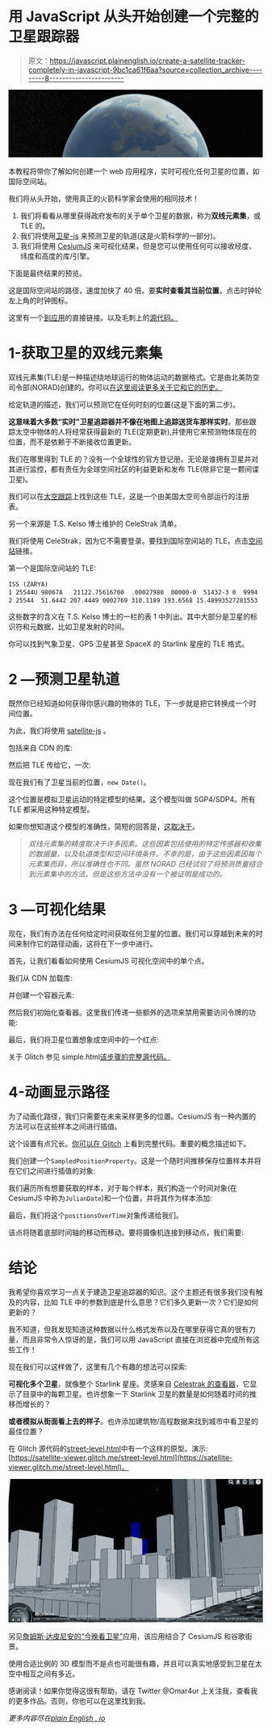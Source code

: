 # 用 JavaScript 从头开始创建一个完整的卫星跟踪器

> 原文：<https://javascript.plainenglish.io/create-a-satellite-tracker-completely-in-javascript-9bc1ca61f6aa?source=collection_archive---------8----------------------->

![](img/3566750c6858699a2c81083a6bfd18a7.png)

本教程将带你了解如何创建一个 web 应用程序，实时可视化任何卫星的位置，如国际空间站。

我们将从头开始，使用真正的火箭科学家会使用的相同技术！

1.  我们将看看从哪里获得政府发布的关于单个卫星的数据，称为**双线元素集**，或 TLE 的。
2.  我们将使用[卫星-js](https://github.com/shashwatak/satellite-js) 来预测卫星的轨道(这是火箭科学的一部分)。
3.  我们将使用 [CesiumJS](https://github.com/CesiumGS/cesium#readme) 来可视化结果，但是您可以使用任何可以接收经度、纬度和高度的库/引擎。

下面是最终结果的预览。

这是国际空间站的路径，速度加快了 40 倍。要**实时查看其当前位置**，点击时钟轮左上角的时钟图标。

这里有一个[到应用](https://satellite-viewer.glitch.me/)的直接链接。以及毛刺上的[源代码。](https://glitch.com/edit/#!/satellite-viewer)

# 1-获取卫星的双线元素集

双线元素集(TLE)是一种描述绕地球运行的物体运动的数据格式。它是由北美防空司令部(NORAD)创建的。你可以[在这里阅读更多关于它和它的历史。](https://celestrak.com/columns/v04n03/)

给定轨道的描述，我们可以预测它在任何时刻的位置(这是下面的第二步)。

**这意味着大多数“实时”卫星追踪器并不像在地图上追踪送货车那样实时**。那些跟踪太空中物体的人将经常获得最新的 TLE(定期更新),并使用它来预测物体现在的位置，而不是依赖于不断接收位置更新。

我们在哪里得到 TLE 的？没有一个全球性的官方登记册。无论是谁拥有卫星并对其进行监控，都有责任为全球空间社区的利益更新和发布 TLE(除非它是一颗间谍卫星)。

我们可以在[太空跟踪](https://www.space-track.org)上找到这些 TLE，这是一个由美国太空司令部运行的注册表。

另一个来源是 T.S. Kelso 博士维护的 CeleStrak 清单。

我们将使用 CeleStrak，因为它不需要登录。要找到国际空间站的 TLE，点击[空间站](https://celestrak.com/NORAD/elements/stations.txt)链接。

第一个是国际空间站的 TLE:

```
ISS (ZARYA)             
1 25544U 98067A   21122.75616700  .00027980  00000-0  51432-3 0  9994
2 25544  51.6442 207.4449 0002769 310.1189 193.6568 15.48993527281553
```

这些数字的含义在 T.S. Kelso 博士的一栏的表 1 中列出。其中大部分是卫星的标识符和元数据，比如卫星发射的时间。

你可以找到气象卫星、GPS 卫星甚至 SpaceX 的 Starlink 星座的 TLE 格式。

# 2 —预测卫星轨道

既然你已经知道如何获得你感兴趣的物体的 TLE，下一步就是把它转换成一个时间位置。

为此，我们将使用 [satellite-js](https://github.com/shashwatak/satellite-js) 。

包括来自 CDN 的库:

然后把 TLE 传给它，一次:

现在我们有了卫星当前的位置，`new Date()`。

这个位置是模拟卫星运动的特定模型的结果。这个模型叫做 SGP4/SDP4。所有 TLE 都采用这种特定模型。

如果你想知道这个模型的准确性，简短的回答是，[这取决于](https://celestrak.com/columns/v04n05/#FAQ06)。

> *双线元素集的精度取决于许多因素。这些因素包括使用的特定传感器和收集的数据量，以及轨道类型和空间环境条件。不幸的是，由于这些因素因每个元素集而异，所以准确性也不同。虽然 NORAD 已经试验了将预测质量结合到元素集中的方法，但是这些方法中没有一个被证明是成功的。*

# 3 —可视化结果

现在，我们有办法在任何给定时间获取任何卫星的位置。我们可以穿越到未来的时间来制作它的路径动画，这将在下一步中进行。

首先，让我们看看如何使用 CesiumJS 可视化空间中的单个点。

我们从 CDN 加载库:

并创建一个容器元素:

然后我们初始化查看器。这里我们传递一些额外的选项来禁用需要访问令牌的功能:

最后，我们将卫星位置想象成空间中的一个红点:

关于 Glitch 参见 simple.html[该步骤的完整源代码。](https://glitch.com/edit/#!/satellite-viewer?path=simple.html)

# 4-动画显示路径

为了动画化路径，我们只需要在未来采样更多的位置。CesiumJS 有一种内置的方法可以在这些样本之间进行插值。

这个设置有点冗长。[你可以在 Glitch](https://glitch.com/edit/#!/satellite-viewer?path=index.html%3A6%3A82) 上看到完整代码。重要的概念描述如下。

我们创建一个`SampledPositionProperty`。这是一个随时间推移保存位置样本并将在它们之间进行插值的对象:

我们遍历所有想要获取的样本，对于每个样本，我们构造一个时间对象(在 CesiumJS 中称为`JulianDate`)和一个位置，并将其作为样本添加:

最后，我们将这个`positionsOverTime`对象传递给我们。

该点将随着底部时间轴的移动而移动。要将摄像机连接到移动点，我们需要:

# 结论

我希望你喜欢学习一点关于建造卫星追踪器的知识。这个主题还有很多我们没有触及的内容，比如 TLE 中的参数到底是什么意思？它们多久更新一次？它们是如何更新的？

我不知道，但我发现知道这种数据以什么格式发布以及在哪里获得它真的很有力量，而且非常令人惊讶的是，我们可以用 JavaScript 直接在浏览器中完成所有这些工作！

现在我们可以这样做了，这里有几个有趣的想法可以探索:

**可视化多个卫星**，就像整个 Starlink 星座。灵感来自 [Celestrak 的查看器](https://celestrak.com/cesium/orbit-viz.php?tle=/pub/TLE/catalog.txt&satcat=/pub/satcat.txt&referenceFrame=1)，它显示了目录中的每颗卫星。也许想象一下 Starlink 卫星的数量是如何随着时间的推移而增长的？

**或者模拟从街面看上去的样子**。也许添加建筑物/高程数据来找到城市中看卫星的最佳位置？

在 Glitch 源代码的[street-level.html](https://glitch.com/edit/#!/satellite-viewer?path=street-level.html%3A1%3A0)中有一个这样的原型。演示:[https://satellite-viewer.glitch.me/street-level.html](https://satellite-viewer.glitch.me/street-level.html)。

![](img/1070224eeaec33f0a30ae3105b41fc2f.png)

另见[詹姆斯·达皮尼安的“今晚看卫星”](https://james.darpinian.com/satellites/)应用，该应用结合了 CesiumJS 和谷歌街景。

使用合适比例的 3D 模型而不是点也可能很有趣，并且可以真实地感受到卫星在太空中相互之间有多近。

感谢阅读！如果你觉得这很有帮助，请在 Twitter @Omar4ur 上关注我，查看我的更多作品。否则，你也可以在这里找到我。

*更多内容尽在*[*plain English . io*](http://plainenglish.io/)
